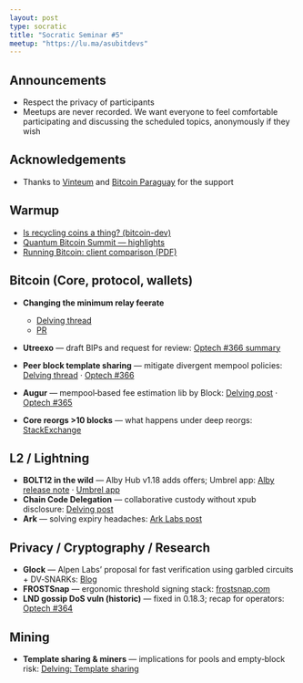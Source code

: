 ```yaml
---
layout: post
type: socratic
title: "Socratic Seminar #5"
meetup: "https://lu.ma/asubitdevs"
---
```


## Announcements

- Respect the privacy of participants
- Meetups are never recorded. We want everyone to feel comfortable participating and discussing the scheduled topics, anonymously if they wish

## Acknowledgements

- Thanks to [Vinteum](https://vinteum.org/) and [Bitcoin Paraguay](https://bitcoinparaguay.org/) for the support

## Warmup

* [Is recycling coins a thing? (bitcoin-dev)](https://groups.google.com/d/msgid/bitcoindev/a186c724-eef7-4964-9aba-85ae9cce2249n%40googlegroups.com)
* [Quantum Bitcoin Summit — highlights](https://www.youtube.com/watch?v=GeUdu4hrBPI)
* [Running Bitcoin: client comparison (PDF)](https://s3.us-east-1.amazonaws.com/1a1z.com/files/1A1z+-+Running+Bitcoin+-+Client+Comparison.pdf)

## Bitcoin (Core, protocol, wallets)


* **Changing the minimum relay feerate**
    * [Delving thread](https://delvingbitcoin.org/t/changing-the-minimum-relay-feerate/1886)
    * [PR](https://github.com/bitcoin/bitcoin/pull/33106)

* **Utreexo** — draft BIPs and request for review: [Optech #366 summary](https://bitcoinops.org/en/newsletters/2025/08/08/)
* **Peer block template sharing** — mitigate divergent mempool policies: [Delving thread](https://delvingbitcoin.org/t/sharing-block-templates/1906) · [Optech #366](https://bitcoinops.org/en/newsletters/2025/08/08/)
* **Augur** — mempool‑based fee estimation lib by Block: [Delving post](https://delvingbitcoin.org/t/augur-block-s-open-source-bitcoin-fee-estimation-library/1848) · [Optech #365](https://bitcoinops.org/en/newsletters/2025/08/01/)
* **Core reorgs >10 blocks** — what happens under deep reorgs: [StackExchange](https://bitcoin.stackexchange.com/questions/127512/during-re-org-how-does-bitcoin-core-validate-if-the-transaction-is-mined-in-the)


## L2 / Lightning

* **BOLT12 in the wild** — Alby Hub v1.18 adds offers; Umbrel app: [Alby release note](https://newreleases.io/project/github/getAlby/hub/release/v1.18.2) · [Umbrel app](https://apps.umbrel.com/app/albyhub)
* **Chain Code Delegation** — collaborative custody without xpub disclosure: [Delving post](https://delvingbitcoin.org/t/chain-code-delegation-private-access-control-for-bitcoin-keys/1837)
* **Ark** — solving expiry headaches: [Ark Labs post](https://x.com/ArkLabsHQ/status/1945480002906280187)

## Privacy / Cryptography / Research

* **Glock** — Alpen Labs’ proposal for fast verification using garbled circuits + DV‑SNARKs: [Blog](https://www.alpenlabs.io/blog/glock-verification-on-bitcoin)
* **FROSTSnap** — ergonomic threshold signing stack: [frostsnap.com](https://frostsnap.com/)
* **LND gossip DoS vuln (historic)** — fixed in 0.18.3; recap for operators: [Optech #364](https://bitcoinops.org/en/newsletters/2025/07/25/)

## Mining

* **Template sharing & miners** — implications for pools and empty‑block risk: [Delving: Template sharing](https://delvingbitcoin.org/t/sharing-block-templates/1906)


